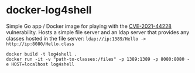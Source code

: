 # docker-log4shell

Simple Go app / Docker image for playing with the [CVE-2021-44228](https://www.cve.org/CVERecord?id=CVE-2021-44228) vulnerability. Hosts a simple file server and an ldap server that provides any classes hosted in the file server: `ldap://ip:1389/Hello -> http://ip:8080/Hello.class`

```
docker build -t log4shell .
docker run -it -v "path-to-classes:/files" -p 1389:1389 -p 8080:8080 -e HOST=localhost log4shell
```